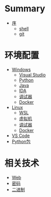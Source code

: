 # Summary

- [序](./chapter_1.md)
    - [shell](./shell.md)
    - [git](./git.md)

# 环境配置

- [Windows](./env/win/main.md)
    - [Visual Studio](./env/win/vs.md)
    - [Python](./env/win/py.md)
    - [Java](TODO)
    - [IDA](TODO)
    - [调试器](TODO)
    - [Docker](TODO)
- [Linux](./env/linux/main.md) <!--建议统一以Kali为环境讲-->
    - [WSL](./env/linux/wsl.md)
    - [虚拟机](TODO)
    - [调试器](TODO)
    - [Docker](TODO)
- [VS Code](TODO)<!--包括常用插件等-->
- [Python包](TODO)

# 相关技术

- [Web](TODO)
- [密码](TODO)
- [二进制](TODO)
